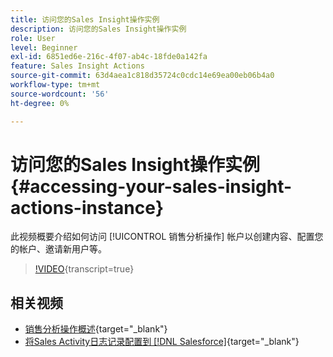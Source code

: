 ```yaml
---
title: 访问您的Sales Insight操作实例
description: 访问您的Sales Insight操作实例
role: User
level: Beginner
exl-id: 6851ed6e-216c-4f07-ab4c-18fde0a142fa
feature: Sales Insight Actions
source-git-commit: 63d4aea1c818d35724c0cdc14e69ea00eb06b4a0
workflow-type: tm+mt
source-wordcount: '56'
ht-degree: 0%

---
```


# 访问您的Sales Insight操作实例 {#accessing-your-sales-insight-actions-instance}

此视频概要介绍如何访问 [!UICONTROL 销售分析操作] 帐户以创建内容、配置您的帐户、邀请新用户等。

>[!VIDEO](https://video.tv.adobe.com/v/340925/?quality=12&learn=on){transcript=true}

## 相关视频

* [销售分析操作概述](/help/sales-insight-actions/sales-insight-actions-overview.md){target="_blank"}
* [将Sales Activity日志记录配置到 [!DNL Salesforce]](/help/sales-insight-actions/configure-sales-activity-logging-to-salesforce.md){target="_blank"}
